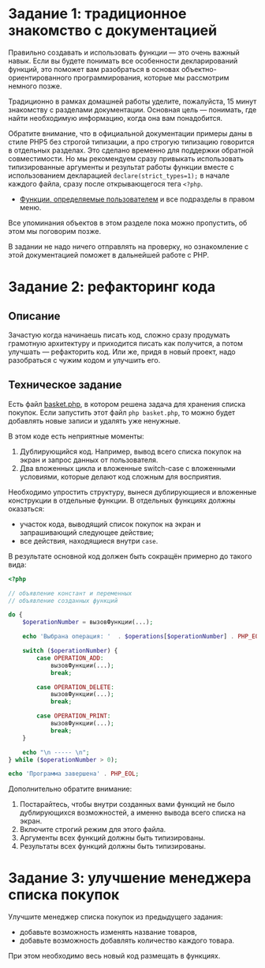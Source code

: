 # Задание 1: традиционное знакомство с документацией

Правильно создавать и использовать функции — это очень важный навык. Если вы будете понимать все особенности
декларирований функций, это поможет вам разобраться в основах объектно-ориентированного программирования,
которые мы рассмотрим немного позже.

Традиционно в рамках домашней работы уделите, пожалуйста, 15 минут знакомству с разделами
документации. Основная цель — понимать, где найти необходимую информацию, когда она вам понадобится.

Обратите внимание, что в официальной документации примеры даны в стиле PHP5 без строгой типизации,
а про строгую типизацию говорится в отдельных разделах. Это сделано временно для поддержки обратной совместимости.
Но мы рекомендуем сразу привыкать использовать типизированные аргументы и
результат работы функции вместе с использованием декларацией `declare(strict_types=1);` в начале каждого
файла, сразу после открывающегося тега `<?php`.

* [Функции, определяемые пользователем](https://www.php.net/manual/ru/functions.user-defined.php)
  и все подразделы в правом меню.

Все упоминания объектов в этом разделе пока можно пропустить, об этом мы поговорим позже.

В задании не надо ничего отправлять на проверку, но ознакомление с этой документацией поможет в дальнейшей работе с PHP.

# Задание 2: рефакторинг кода

## Описание
Зачастую когда начинаешь писать код, сложно сразу продумать грамотную архитектуру и приходится
писать как получится, а потом улучшать — рефакторить код. Или же, придя в новый проект, надо разобраться с чужим кодом и улучшить его.

## Техническое задание
Есть файл [basket.php](./basket.php), в котором решена задача для хранения списка покупок.
Если запустить этот файл `php basket.php`, то можно будет добавлять новые записи и удалять
уже ненужные.

В этом коде есть неприятные моменты:
1. Дублирующийся код. Например, вывод всего списка покупок на экран и запрос данных от пользователя.
2. Два вложенных цикла и вложенные switch-case с вложенными условиями, которые делают код
   сложным для восприятия.

Необходимо упростить структуру, вынеся дублирующиеся и вложенные конструкции в отдельные функции.
В отдельных функциях должны оказаться:
* участок кода, выводящий список покупок на экран и запрашивающий следующее действие;
* все действия, находящиеся внутри `case`.

В результате основной код должен быть сокращён примерно до такого вида:
```php
<?php

// объявление констант и переменных
// объявление созданных функций 

do {
    $operationNumber = вызовФункции(...);

    echo 'Выбрана операция: '  . $operations[$operationNumber] . PHP_EOL;

    switch ($operationNumber) {
        case OPERATION_ADD:
            вызовФункции(...);
            break;

        case OPERATION_DELETE:
            вызовФункции(...);
            break;

        case OPERATION_PRINT:
            вызовФункции(...);
            break;
    }

    echo "\n ----- \n";
} while ($operationNumber > 0);

echo 'Программа завершена' . PHP_EOL;

```

Дополнительно обратите внимание:
1. Постарайтесь, чтобы внутри созданных вами функций не было дублирующихся возможностей, а именно вывода всего списка на экран.
1. Включите строгий режим для этого файла.
1. Аргументы всех функций должны быть типизированы.
1. Результаты всех функций должны быть типизированы. 


# Задание 3: улучшение менеджера списка покупок

Улучшите менеджер списка покупок из предыдущего задания:
* добавьте возможность изменять название товаров,
* добавьте возможность добавлять количество каждого товара.

При этом необходимо весь новый код размещать в функциях.
